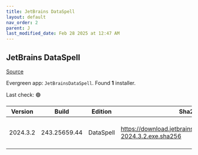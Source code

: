 ```yaml
---
title: JetBrains DataSpell
layout: default
nav_order: 2
parent: J
last_modified_date: Feb 28 2025 at 12:47 AM
---
```


## JetBrains DataSpell

[Source](https://www.jetbrains.com/dataspell)

Evergreen app: `JetBrainsDataSpell`. Found **1** installer.

Last check: 🟢

| Version  | Build        | Edition   | Sha256                                                              | Date      | Size      | Type | URI                                                                                                                          |
| -------- | ------------ | --------- | ------------------------------------------------------------------- | --------- | --------- | ---- | ---------------------------------------------------------------------------------------------------------------------------- |
| 2024.3.2 | 243.25659.44 | DataSpell | https://download.jetbrains.com/python/dataspell-2024.3.2.exe.sha256 | 27/2/2025 | 930226160 | exe  | [https://download.jetbrains.com/python/dataspell-2024.3.2.exe](https://download.jetbrains.com/python/dataspell-2024.3.2.exe) |
